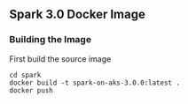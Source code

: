 ## Spark 3.0 Docker Image

### Building the Image

First build the source image

```
cd spark
docker build -t spark-on-aks-3.0.0:latest .
docker push 
```

